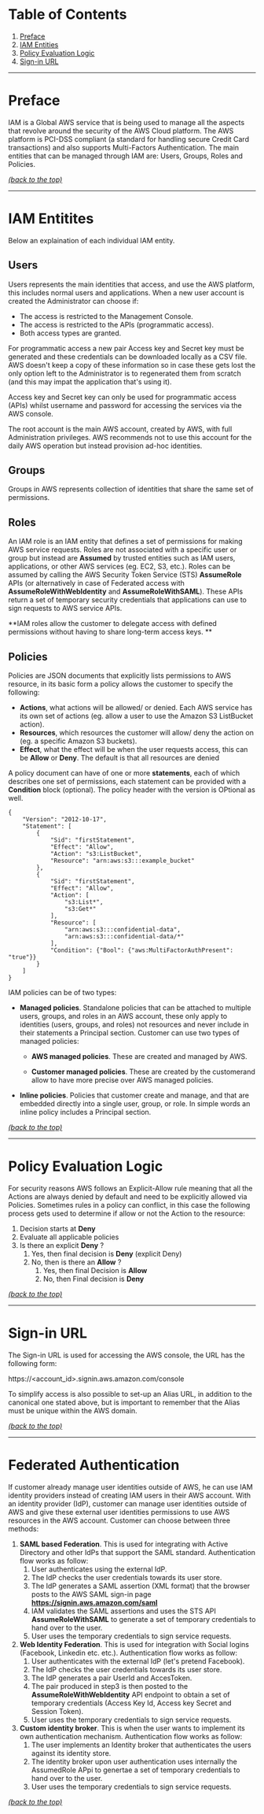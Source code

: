# Table of Contents

1. [Preface](README.md#markdown-header-preface)
2. [IAM Entities](README.md#markdown-header-iam-entities)
3. [Policy Evaluation Logic](README.md#markdown-header-policy-evaluation-logic)
4. [Sign-in URL](README.md#markdown-header-sign-in-url)

* * *

# Preface

IAM is a Global AWS service that is being used to manage all the aspects that revolve around the security of the AWS Cloud platform. The AWS platform is PCI-DSS compliant (a standard for handling secure Credit Card transactions) and also supports Multi-Factors Authentication. The main entities that can be managed through IAM are: Users, Groups, Roles and Policies.

[*(back to the top)*](README.md#markdown-header-table-of-contents)

* * *

# IAM Entitites

Below an explaination of each individual IAM entity.

## Users

Users represents the main identities that access, and use the AWS platform, this includes normal users and applications. When a new user account is created the Administrator can choose if:

- The access is restricted to the Management Console.
- The access is restricted to the APIs (programmatic access). 
- Both access types are granted.

For programmatic access a new pair Access key and Secret key must be generated and these credentials can be downloaded locally as a CSV file. AWS doesn't keep a copy of these information so in case these gets lost the only option left to the Administrator is to regenerated them from scratch (and this may impat the application that's using it).

Access key and Secret key can only be used for programmatic access (APIs) whilst username and password for accessing the services via the AWS console.

The root account is the main AWS account, created by AWS, with full Administration privileges. AWS recommends not to use this account for the daily AWS operation but instead provision ad-hoc identities.

## Groups

Groups in AWS represents collection of identities that share the same set of permissions.

## Roles

An IAM role is an IAM entity that defines a set of permissions for making AWS service requests. Roles are not associated with a specific user or group but instead are **Assumed** by trusted entities such as IAM users, applications, or other AWS services (eg. EC2, S3, etc.). Roles can be assumed by calling the AWS Security Token Service (STS) **AssumeRole** APIs (or alternatively in case of Federated access with **AssumeRoleWithWebIdentity** and **AssumeRoleWithSAML**). These APIs return a set of temporary security credentials that applications can use to sign requests to AWS service APIs.

**IAM roles allow the customer to delegate access with defined permissions without having to share long-term access keys. **

## Policies

Policies are JSON documents that explicitly lists permissions to AWS resource, in its basic form a policy allows the customer to specify the following:

- **Actions**, what actions will be allowed/ or denied. Each AWS service has its own set of actions (eg. allow a user to use the Amazon S3 ListBucket action).
- **Resources**, which resources the customer will allow/ deny the action on (eg. a specific Amazon S3 buckets).
- **Effect**, what the effect will be when the user requests access, this can be **Allow** or **Deny**. The default is that all resources are denied

A policy document can have of one or more **statements**, each of which describes one set of permissions, each statement can be provided with a **Condition** block (optional). The policy header with the version is OPtional as well. 

```
{
	"Version": "2012-10-17",
	"Statement": [ 
		{
			"Sid": "firstStatement",
    		"Effect": "Allow",
    		"Action": "s3:ListBucket",
    		"Resource": "arn:aws:s3:::example_bucket"
  		},
 		{
   			"Sid": "firstStatement",
    		"Effect": "Allow",
    		"Action": [
      			"s3:List*",
        		"s3:Get*"
    		],
    		"Resource": [
      			"arn:aws:s3:::confidential-data",
      			"arn:aws:s3:::confidential-data/*"
    		],
    		"Condition": {"Bool": {"aws:MultiFactorAuthPresent": "true"}}
 		} 
	]
}
```

IAM policies can be of two types:

- **Managed policies**. Standalone policies that can be attached to multiple users, groups, and roles in an AWS account, these only apply to identities (users, groups, and roles) not resources and never include in their statements a Principal section. Customer can use two types of managed policies:

	- **AWS managed policies**. These are created and managed by AWS.

	- **Customer managed policies**. These are created by the customerand allow to have more precise over AWS managed policies.

- **Inline policies**. Policies that customer create and manage, and that are embedded directly into a single user, group, or role. In simple words an inline policy includes a Principal section.

[*(back to the top)*](README.md#markdown-header-table-of-contents)

* * *

# Policy Evaluation Logic

For security reasons AWS follows an Explicit-Allow rule meaning that all the Actions are always denied by default and need to be explicitly allowed via Policies. Sometimes rules in a policy can conflict, in this case the following process gets used to determine if allow or not the Action to the resource:

1. Decision starts at **Deny**
2. Evaluate all applicable policies
3. Is there an explicit **Deny** ?
	1. Yes, then final decision is **Deny** (explicit Deny)
	2. No, then is there an **Allow** ?
		1. Yes, then final Decision is **Allow**
		2. No, then Final decision is **Deny**

[*(back to the top)*](README.md#markdown-header-table-of-contents)

* * *

# Sign-in URL

The Sign-in URL is used for accessing the AWS console, the URL has the following form:

https://<account_id>.signin.aws.amazon.com/console

To simplify access is also possible to set-up an Alias URL, in addition to the canonical one stated above, but is important to remember that the Alias must be unique within the AWS domain. 

[*(back to the top)*](README.md#markdown-header-table-of-contents)

* * *

# Federated Authentication

If customer already manage user identities outside of AWS, he can use IAM identity providers instead of creating IAM users in their AWS account. With an identity provider (IdP), customer can manage user identities outside of AWS and give these external user identities permissions to use AWS resources in the AWS account. Customer can choose between three methods:

1. **SAML based Federation**. This is used for integrating with Active Directory and other IdPs that support the SAML standard. Authentication flow works as follow:
	1. User authenticates using the external IdP.
	2. The IdP checks the user credentials towards its user store.
	3. The IdP generates a SAML assertion (XML format) that the browser posts to the AWS SAML sign-in page **https://signin.aws.amazon.com/saml**
	4. IAM validates the SAML assertions and uses the STS API **AssumeRoleWithSAML** to generate a set of temporary credentials to hand over to the user.
	5. User uses the temporary credentials to sign service requests.
2. **Web Identity Federation**. This is used for integration with Social logins (Facebook, Linkedin etc. etc.). Authentication flow works as follow:
	1. User authenticates with the external IdP (let's pretend Facebook).
	2. The IdP checks the user credentials towards its user store.
	3. The IdP generates a pair UserId and AccesToken.
	4. The pair produced in step3 is then posted to the **AssumeRoleWithWebIdentity** API endpoint to obtain a set of temporary credentials (Access Key Id, Access key Secret and Session Token).
	5. User uses the temporary credentials to sign service requests.
3. **Custom identity broker**. This is when the user wants to implement its own authentication mechanism. Authentication flow works as follow:
	1. The user implements an Identity broker that authenticates the users against its identity store.
	2. The identity broker upon user authentication uses internally the AssumedRole APpi to genertae a set of temporary credentials to hand over to the user.
	3. User uses the temporary credentials to sign service requests.

[*(back to the top)*](README.md#markdown-header-table-of-contents)
